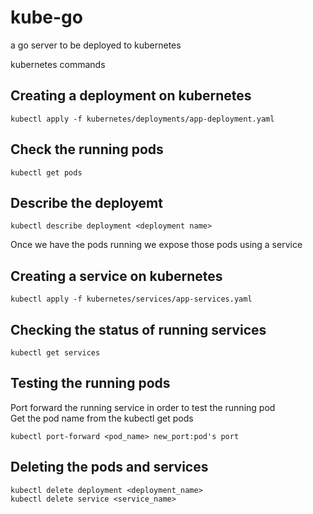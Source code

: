 # kube-go

a go server to be deployed to kubernetes

kubernetes commands

## Creating a deployment on kubernetes
```
kubectl apply -f kubernetes/deployments/app-deployment.yaml
```
## Check the running pods
```
kubectl get pods
```
## Describe the deployemt 
```
kubectl describe deployment <deployment name>
```
Once we have the pods running we expose those pods using a service
## Creating a service on kubernetes
```
kubectl apply -f kubernetes/services/app-services.yaml
```
## Checking the status of running services
```
kubectl get services
```
## Testing the running pods
Port forward the running service in order to test the running pod\
Get the pod name from the kubectl get pods
```
kubectl port-forward <pod_name> new_port:pod's port
```
## Deleting the pods and services
```
kubectl delete deployment <deployment_name>
kubectl delete service <service_name>
```

